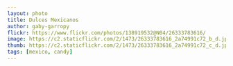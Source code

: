 ```yaml
---
layout: photo
title: Dulces Mexicanos
author: gaby-garropy
flickr: https://www.flickr.com/photos/138919532@N04/26333783616/
image: https://c2.staticflickr.com/2/1473/26333783616_2a74991c72_b_d.jpg
thumb: https://c2.staticflickr.com/2/1473/26333783616_2a74991c72_c_d.jpg
tags: [mexico, candy]
---
```

